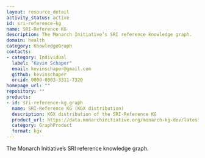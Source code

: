 ```yaml
---
layout: resource_detail
activity_status: active
id: sri-reference-kg
name: SRI-Reference KG
description: The Monarch Initiative’s SRI reference knowledge graph.
domain: health
category: KnowledgeGraph
contacts:
- category: Individual
  label: "Kevin Schaper"
  email: kevinschaper@gmail.com
  github: kevinschaper
  orcid: 0000-0003-3311-7320
homepage_url: ""
repository: ""
products:
- id: sri-reference-kg.graph
  name: SRI-Reference KG (KGX distribution)
  description: KGX distribution of the SRI-Reference KG
  product_url: https://data.monarchinitiative.org/monarch-kg-dev/latest/monarch-kg.tar.gz
  category: GraphProduct
  format: kgx
---
```


The Monarch Initiative’s SRI reference knowledge graph.
